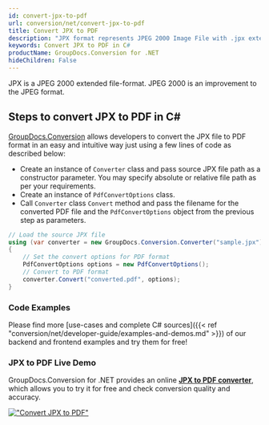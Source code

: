 ```yaml
---
id: convert-jpx-to-pdf
url: conversion/net/convert-jpx-to-pdf
title: Convert JPX to PDF
description: "JPX format represents JPEG 2000 Image File with .jpx extension. Learn how to convert JPX to PDF file programmatically in C# language using GroupDocs.Conversion for .NET library."
keywords: Convert JPX to PDF in C#
productName: GroupDocs.Conversion for .NET
hideChildren: False
---
```


JPX is a JPEG 2000 extended file-format. JPEG 2000 is an improvement to the JPEG format.

## Steps to convert JPX to PDF in C#

[GroupDocs.Conversion](https://products.groupdocs.com/conversion/net) allows developers to convert the JPX file to PDF format in an easy and intuitive way just using a few lines of code as described below:

* Create an instance of `Converter` class and pass source JPX file path as a constructor parameter. You may specify absolute or relative file path as per your requirements. 
* Create an instance of `PdfConvertOptions` class.
* Call `Converter` class `Convert` method and pass the filename for the converted PDF file and the `PdfConvertOptions` object from the previous step as parameters.

```csharp
// Load the source JPX file
using (var converter = new GroupDocs.Conversion.Converter("sample.jpx"))
{
    // Set the convert options for PDF format
    PdfConvertOptions options = new PdfConvertOptions();
    // Convert to PDF format
    converter.Convert("converted.pdf", options);
}
```

### Code Examples

Please find more [use-cases and complete C# sources]({{< ref "conversion/net/developer-guide/examples-and-demos.md" >}}) of our backend and frontend examples and try them for free!

### JPX to PDF Live Demo

GroupDocs.Conversion for .NET provides an online [**JPX to PDF converter**](https://products.groupdocs.app/conversion/jpx-to-pdf), which allows you to try it for free and check conversion quality and accuracy.

[!["Convert JPX to PDF"](conversion/net/images/convert-jpx-to-pdf.png)](https://products.groupdocs.app/conversion/jpx-to-pdf)
